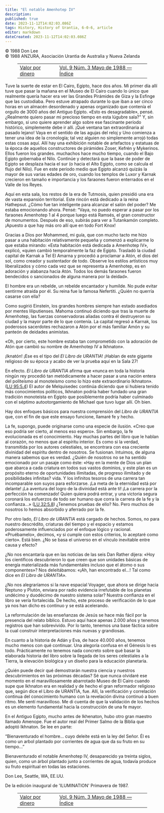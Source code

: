 ```yaml
---
title: "El notable Amenhotep IV"
description: 
published: true
date: 2023-11-12T14:02:03.086Z
tags: History, History of Urantia, 6-0-6, article
editor: markdown
dateCreated: 2023-11-12T14:02:03.086Z
---
```


<p class="v-card v-sheet theme--light grey lighten-3 px-2 py-1">© 1988 Don Lee<br>© 1988 ANZURA, Asociación Urantia de Australia y Nueva Zelanda</p>
<figure class="table chapter-navigator">
  <table>
    <tbody>
      <tr>
        <td>
        <a href="/es/article/Rob_Crickett/Value_For_Money">
          <span class="mdi mdi-arrow-left-drop-circle"></span><span class="pl-2">Valor por dinero</span>
        </a>
        </td>
        <td>
        <a href="/es/index/articles_606#vol-9-núm-3-mayo-de-1988">
          <span class="mdi mdi-book-open-variant"></span><span class="pl-2">Vol. 9 Núm. 3 Mayo de 1988 — Índice</span>
        </a>
        </td>
        <td>
        </td>
      </tr>
    </tbody>
  </table>
</figure>



Tuve la suerte de estar en El Cairo, Egipto, hace dos años. Mi primer día allí tuve que pasar la mañana en el Museo de El Cairo cuando lo único que realmente quería hacer era ver las Grandes Pirámides de Giza y la Esfinge que las custodiaba. Pero estuve atrapado durante lo que iban a ser cinco horas en un almacén desordenado y apenas organizado que contenía el orgullo de 3000 años del Antiguo Egipto. «Esto es desagradable», pensé. ¿Realmente quiero pasar mi precioso tiempo en esta lúgubre sala?" Y, sin embargo, si uno quiere aprender algo sobre ese fascinante período histórico, simplemente debe ir allí. ¡Qué ventana tan extraordinaria al pasado lejano! Vaya en el sentido de las agujas del reloj y Uno comienza a tener una idea de la cronología; tal vez alguien no simplemente arrojó todas estas cosas aquí. Allí hay una exhibición notable de artefactos y estatuas de la época de aquellos constructores de pirámides Zoser, Kefrén y Mykerinos. Ellos fueron los grandes. muchachos hace mucho tiempo, cuando el Bajo Egipto gobernaba el Nilo. Continúe y detectará que la base de poder de Egipto se desplaza hacia el sur (o hacia el Alto Egipto, como se calcula el flujo del Nilo). Fue en este período medio que Egipto alcanzó quizás la mayor de sus varias edades de oro, cuando los templos de Luxor y Karnak crecieron en tamaño e importancia y los faraones fueron enterrados en el Valle de los Reyes.

Aquí en esta sala, los restos de la era de Tutmosis, quien presidió una era de vasta expansión territorial. Este rincón está dedicado a la reina Hathepsut. ¿Cómo fue tan inteligente para alcanzar el salón del poder? Me estaba emocionando ahora. Pensé: “Vaya, no puedo esperar a pasar por los faraones Amenhotep 1 al 4 porque luego está Ramsés, el gran constructor de monumentos. Después de eso, subirás para ver a Tutankamón completo. ¡Apuesto a que hay más oro allí que en todo Fort Knox!

Gracias a Dios por Mohammed, mi guía, que con mucho tacto me hizo pasar a una habitación relativamente pequeña y comenzó a explicarme lo que estaba mirando: «Esta habitación está dedicada a Amenhotep IV», explicó, «quien cambió temporalmente la faz de Egipto. Trasladó la ciudad capital de Karnak a Tel El Amarna y procedió a proclamar a Atón, el dios del sol, como creador y sustentador de todo. Observe los estilos artísticos muy liberalizados y cómo cada vez que se representa a Amenhotep, es en adoración y alabanza hacia Atón. Todos los demás faraones fueron bendecidos o sancionados de alguna manera por la deidad».

El hombre era un rebelde, un rebelde encantador y humilde. No pude evitar sentirme atraída por él. Su reina fue la famosa Nefertiti. ¿Quién no querría casarse con ella?

Como sugirió Einstein, los grandes hombres siempre han estado asediados por mentes liliputienses. Mahoma continuó diciendo que tras la muerte de Amenhotep, las fuerzas conservadoras aliadas contra él destruyeron su ciudad y la mayor parte de lo que contenía. La capital regresó a Karnak, los poderosos sacerdotes rechazaron a Atón por el más familiar Amón y su panteón de deidades animistas.

«Oh, por cierto, este hombre estaba tan comprometido con la adoración de Atón que cambió su nombre de Amenhotep IV a Ikhnaton».

¡Iknatón! ¡Ese es el tipo del _El Libro de URANTIA_! ¡Hablan de este gigante religioso de su época y acabo de ver la prueba aquí en la Sala 27!

En efecto. _El Libro de URANTIA_ afirma que «nunca en toda la historia ningún rey procedió tan metódicamente a hacer pasar a una nación entera del politeísmo al monoteísmo como lo hizo este extraordinario Ikhnaton». (<a id="a48_217"></a>[LU 95:5.4](/es/The_Urantia_Book/95#p5_4)) El autor de Melquisedec continúa diciendo que si hubiera tenido más conocimientos políticos, Ikhnaton podría haber fundado una gran tradición monoteísta en Egipto que posiblemente podría haber culminado con el séptimo autootorgamiento de Michael que tuvo lugar allí. Oh bien.

Hay dos enfoques básicos para nuestra comprensión del _Libro de URANTIA_ que, con el fin de que este ensayo funcione, llamaré fe y hecho.

La fe, supongo, puede originarse como una especie de ilusión. «Creo que eso podría ser cierto, al menos eso espero». Sin embargo, la fe evolucionada es el conocimiento. Hay muchas partes del libro que le hablan al corazón, no menos que al espíritu interior. Es como si la verdad, transmitida por los autores celestiales, se encontrara con esa creciente divinidad del espíritu dentro de nosotros. Se fusionan. Intuimos, de alguna manera sabemos que es verdad. ¿Quién de nosotros no se ha sentido emocionado por un pasaje como éste: «Hay en la mente de Dios un plan que abarca a cada criatura en todos sus vastos dominios, y este plan es un propósito eterno de oportunidades ilimitadas, de progreso ilimitado y de posibilidades infinitas? vida. Y los infinitos tesoros de una carrera tan incomparable son suyos para esforzarse. ¡La meta de la eternidad está por delante! ¡La aventura del logro de la divinidad está ante ti! ¡La carrera por la perfección ha comenzado! Quien quiera podrá entrar, y una victoria segura coronará los esfuerzos de todo ser humano que corra la carrera de la fe y la confianza…» (<a id="a52_1105"></a>[LU 32:5.8](/es/The_Urantia_Book/32#p5_8)) ¿Tenemos pruebas de ello? No. Pero muchos de nosotros lo hemos absorbido y aferrado por la fe.

Por otro lado, _El Libro de URANTIA_ está cargado de hechos. Somos, no para nuestro descrédito, criaturas del tiempo y el espacio y estamos poderosamente influenciados por el enfoque lógico y racional. «Pruébamelo», decimos, «y si cumple con estos criterios, lo aceptaré como cierto». Está bien. ¿No se basa el universo en el vínculo inevitable entre causa y efecto?

¿No nos encantaría que en las noticias de las seis Dan Rather dijera: «Hoy los científicos descubrieron lo que creen que son unidades básicas de energía materializada más fundamentales incluso que el átomo o sus componentes»? Nos deleitábamos: «¡Ah, han encontrado el...! Tal como dice en _El Libro de URANTIA_».

¿No nos alegraríamos si la nave espacial Voyager, que ahora se dirige hacia Neptuno y Plutón, enviara por radio evidencia irrefutable de los planetas undécimo y duodécimo de nuestro sistema solar? Nuestra confianza en el libro se vería fortalecida. De hecho, este proceso de verificación de lo que ya nos han dicho es continuo y se está acelerando.

La reformulación de las enseñanzas de Jesús se hace más fácil por la presencia del relato bíblico. Estuvo aquí hace apenas 2.000 años y tenemos registros que han sobrevivido. Por lo tanto, tenemos una base fáctica sobre la cual construir interpretaciones más nuevas y grandiosas.

En cuanto a la historia de Adán y Eva, de hace 40.000 años, tenemos mucho menos con qué continuar. Una alegoría confusa en el Génesis lo es todo. Prácticamente no tenemos nada concreto sobre qué basar la elaborada historia del libro sobre la llegada de los seres celestiales a la Tierra, la elevación biológica y un diseño para la educación planetaria.

¿Quién puede decir qué demostrarán nuestra ciencia y nuestros descubrimientos en las próximas décadas? Sé que nunca olvidaré ese momento en el maravillosamente abarrotado Museo de El Cairo cuando supe que Ikhnaton era en realidad y de hecho el gran reformador religioso que, según dice el Libro de URANTIA, fue. Allí, la verificación y correlación continua del conocimiento humano con la revelación divina continuó a buen ritmo. Me sentí maravilloso. Me di cuenta de que la validación de los hechos es un elemento fundamental hacia la construcción de una fe mayor.

En el Antiguo Egipto, mucho antes de Ikhenaton, hubo otro gran maestro llamado Amenope. Fue el autor real del Primer Salmo de la Biblia que adoptó Ikhnaton. Se lee en parte:

“Bienaventurado el hombre...
cuyo deleite está en la ley del
Señor.
Él es como un arbol
plantado por corrientes de agua
que da su fruto en su tiempo...”

Bienaventurado el notable Amenhotep IV, desaparecido ya treinta siglos, quien, como un árbol plantado junto a corrientes de agua, todavía produce su fruto espiritual en todas las estaciones.

Don Lee, Seattle, WA, EE.UU.

De la edición inaugural de 'ILUMINATION' Primavera de 1987.



<figure class="table chapter-navigator">
  <table>
    <tbody>
      <tr>
        <td>
        <a href="/es/article/Rob_Crickett/Value_For_Money">
          <span class="mdi mdi-arrow-left-drop-circle"></span><span class="pl-2">Valor por dinero</span>
        </a>
        </td>
        <td>
        <a href="/es/index/articles_606#vol-9-núm-3-mayo-de-1988">
          <span class="mdi mdi-book-open-variant"></span><span class="pl-2">Vol. 9 Núm. 3 Mayo de 1988 — Índice</span>
        </a>
        </td>
        <td>
        </td>
      </tr>
    </tbody>
  </table>
</figure>
